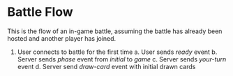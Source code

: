 Battle Flow
===========
This is the flow of an in-game battle, assuming the battle has already been hosted and another player has joined.

1. User connects to battle for the first time
	a. User sends *ready* event
	b. Server sends *phase* event from *initial* to *game*
	c. Server sends *your-turn* event
	d. Server send *draw-card* event with initial drawn cards
